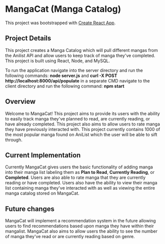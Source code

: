 # MangaCat (Manga Catalog)

This project was bootstrapped with [Create React App](https://github.com/facebook/create-react-app).

## Project Details

This project creates a Manga Catalog which will pull different mangas from the Anilist API and allow users to keep track of manga they've completed. This project is built using React, Node, and MySQL.

To run the application navigate into the server directory and run the following commands: **node server.js** and **curl -X POST http://localhost:8000/api/populate** in a separate CMD navigate to the client directory and run the following command: **npm start**

## Overview

Welcome to MangaCat! This project aims to provide its users with the ability to easily track manga they've planned to read, are currently reading, or have already completed. This project also aims to allow users to rate manga they have previously interacted with. This project currently contains 1000 of the most popular manga found on AniList which the user will be able to sift through.

## Current Implementation

Currently MangaCat gives users the basic functionality of adding manga into their manga list labeling them as **Plan to Read**, **Currently Reading**, or **Completed**. Users are also able to rate manga that they are currently reading or have completed. Users also have the ability to view their manga list containing manga they've interacted with as well as viewing the entire manga catalog stored on MangaCat.

## Future changes

MangaCat will implement a recommendation system in the future allowing users to find recommendations based upon manga they have within their mangalist. MangaCat also aims to allow users the ability to see the number of manga they've read or are currently reading based on genre.
